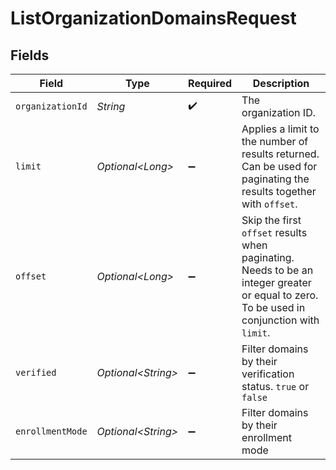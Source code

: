 # ListOrganizationDomainsRequest


## Fields

| Field                                                                                                                                     | Type                                                                                                                                      | Required                                                                                                                                  | Description                                                                                                                               |
| ----------------------------------------------------------------------------------------------------------------------------------------- | ----------------------------------------------------------------------------------------------------------------------------------------- | ----------------------------------------------------------------------------------------------------------------------------------------- | ----------------------------------------------------------------------------------------------------------------------------------------- |
| `organizationId`                                                                                                                          | *String*                                                                                                                                  | :heavy_check_mark:                                                                                                                        | The organization ID.                                                                                                                      |
| `limit`                                                                                                                                   | *Optional\<Long>*                                                                                                                         | :heavy_minus_sign:                                                                                                                        | Applies a limit to the number of results returned.<br/>Can be used for paginating the results together with `offset`.                     |
| `offset`                                                                                                                                  | *Optional\<Long>*                                                                                                                         | :heavy_minus_sign:                                                                                                                        | Skip the first `offset` results when paginating.<br/>Needs to be an integer greater or equal to zero.<br/>To be used in conjunction with `limit`. |
| `verified`                                                                                                                                | *Optional\<String>*                                                                                                                       | :heavy_minus_sign:                                                                                                                        | Filter domains by their verification status. `true` or `false`                                                                            |
| `enrollmentMode`                                                                                                                          | *Optional\<String>*                                                                                                                       | :heavy_minus_sign:                                                                                                                        | Filter domains by their enrollment mode                                                                                                   |